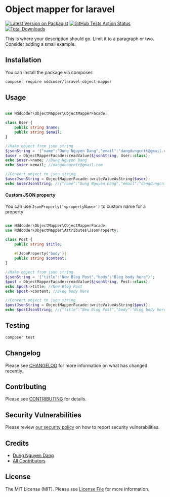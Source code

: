 # Object mapper for laravel

[![Latest Version on Packagist](https://img.shields.io/packagist/v/nddcoder/laravel-object-mapper.svg?style=flat-square)](https://packagist.org/packages/nddcoder/laravel-object-mapper)
[![GitHub Tests Action Status](https://img.shields.io/github/workflow/status/nddcoder/laravel-object-mapper/run-tests?label=tests)](https://github.com/nddcoder/laravel-object-mapper/actions?query=workflow%3Arun-tests+branch%3Amaster)
[![Total Downloads](https://img.shields.io/packagist/dt/nddcoder/laravel-object-mapper.svg?style=flat-square)](https://packagist.org/packages/nddcoder/laravel-object-mapper)


This is where your description should go. Limit it to a paragraph or two. Consider adding a small example.

## Installation

You can install the package via composer:

```bash
composer require nddcoder/laravel-object-mapper
```

## Usage

``` php

use Nddcoder\ObjectMapper\ObjectMapperFacade;

class User {
    public string $name;
    public string $email;
}

//Make object from json string
$jsonString = '{"name":"Dung Nguyen Dang","email":"dangdungcntt@gmail.com"}';
$user = ObjectMapperFacade::readValue($jsonString, User::class);
echo $user->name; //Dung Nguyen Dang
echo $user->email; //dangdungcntt@gmail.com

//Convert object to json string
$userJsonString = ObjectMapperFacade::writeValueAsString($user);
echo $userJsonString; //{"name":"Dung Nguyen Dang","email":"dangdungcntt@gmail.com"}
```

#### Custom JSON property

You can use `JsonProperty('<propertyName>')` to custom name for a property
``` php

use Nddcoder\ObjectMapper\ObjectMapperFacade;
use Nddcoder\ObjectMapper\Attributes\JsonProperty;

class Post {
    public string $title;
    
    #[JsonProperty('body')]
    public string $content;
}

//Make object from json string
$jsonString = '{"title":"New Blog Post","body":"Blog body here"}';
$post = ObjectMapperFacade::readValue($jsonString, Post::class);
echo $post->title; //New Blog Post
echo $post->content; //Blog body here

//Convert object to json string
$postJsonString = ObjectMapperFacade::writeValueAsString($post);
echo $postJsonString; //{"title":"New Blog Post","body":"Blog body here"}
```

## Testing

``` bash
composer test
```

## Changelog

Please see [CHANGELOG](CHANGELOG.md) for more information on what has changed recently.

## Contributing

Please see [CONTRIBUTING](.github/CONTRIBUTING.md) for details.

## Security Vulnerabilities

Please review [our security policy](../../security/policy) on how to report security vulnerabilities.

## Credits

- [Dung Nguyen Dang](https://github.com/dangdungcntt)
- [All Contributors](../../contributors)

## License

The MIT License (MIT). Please see [License File](LICENSE.md) for more information.
